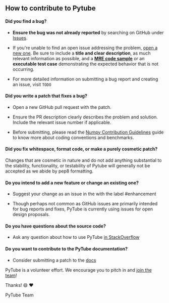 ## How to contribute to Pytube

#### **Did you find a bug?**

* **Ensure the bug was not already reported** by searching on GitHub under [Issues](https://github.com/pytube/pytube/issues).

* If you're unable to find an open issue addressing the problem, [open a new one](https://github.com/pytube/pytube/issues/new). Be sure to include a **title and clear description**, as much relevant information as possible, and a **[MRE code sample](https://stackoverflow.com/help/minimal-reproducible-example)** or an **executable test case** demonstrating the expected behavior that is not occurring.

* For more detailed information on submitting a bug report and creating an issue, visit `TODO`

#### **Did you write a patch that fixes a bug?**

* Open a new GitHub pull request with the patch.

* Ensure the PR description clearly describes the problem and solution. Include the relevant issue number if applicable.

* Before submitting, please read the [Numpy Contribution Guidelines](https://numpy.org/devdocs/dev/index.html) guide to know more about coding conventions and benchmarks.

#### **Did you fix whitespace, format code, or make a purely cosmetic patch?**

Changes that are cosmetic in nature and do not add anything substantial to the stability, functionality, or testability of Pytube will generally not be accepted as we abide by pep8 formatting.

#### **Do you intend to add a new feature or change an existing one?**

* Suggest your change as an issue in the with the label #enhancement

* Though perhaps not common as GitHub issues are primarily intended for bug reports and fixes, PyTube is currently using issues for open design proposals.

#### **Do you have questions about the source code?**

* Ask any question about how to use PyTube [in StackOverflow](https://stackoverflow.com/questions/tagged/pytube)

#### **Do you want to contribute to the PyTube documentation?**

* Consider submitting a patch to the [docs](https://github.com/pytube/pytube/tree/master/docs)

PyTube is a volunteer effort. We encourage you to pitch in and [join the team](https://contributors.rubyonrails.org)!

Thanks! :smile: :heart:

PyTube Team
